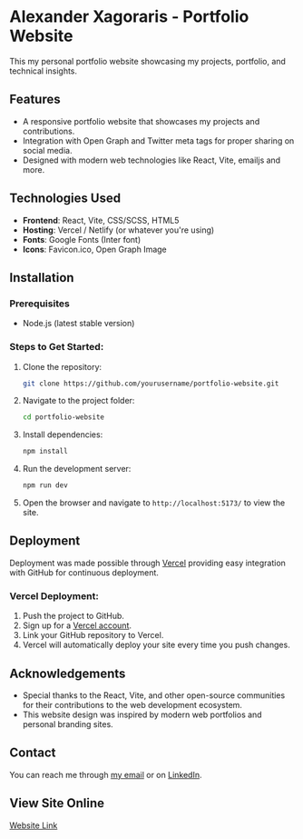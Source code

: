 # Alexander Xagoraris - Portfolio Website

This my personal portfolio website showcasing my projects, portfolio, and technical insights.

## Features

- A responsive portfolio website that showcases my projects and contributions.
- Integration with Open Graph and Twitter meta tags for proper sharing on social media.
- Designed with modern web technologies like React, Vite, emailjs and more.

## Technologies Used

- **Frontend**: React, Vite, CSS/SCSS, HTML5
- **Hosting**: Vercel / Netlify (or whatever you're using)
- **Fonts**: Google Fonts (Inter font)
- **Icons**: Favicon.ico, Open Graph Image

## Installation

### Prerequisites

- Node.js (latest stable version)

### Steps to Get Started:

1. Clone the repository:
   ```bash
   git clone https://github.com/yourusername/portfolio-website.git
   ```
2. Navigate to the project folder:
   ```bash
   cd portfolio-website
   ```
3. Install dependencies:
   ```bash
   npm install
   ```
4. Run the development server:
   ```bash
   npm run dev
   ```
5. Open the browser and navigate to `http://localhost:5173/` to view the site.

## Deployment

Deployment was made possible through [Vercel](https://vercel.com) providing easy integration with GitHub for continuous deployment.

### Vercel Deployment:

1. Push the project to GitHub.
2. Sign up for a [Vercel account](https://vercel.com).
3. Link your GitHub repository to Vercel.
4. Vercel will automatically deploy your site every time you push changes.

## Acknowledgements

- Special thanks to the React, Vite, and other open-source communities for their contributions to the web development ecosystem.
- This website design was inspired by modern web portfolios and personal branding sites.

## Contact

You can reach me through [my email](mailto:xagorarisalexander@gmail.com) or on [LinkedIn](https://www.linkedin.com/in/alexander-xagoraris/).

## View Site Online

[Website Link](https://www.alexanderxagoraris.com/)
